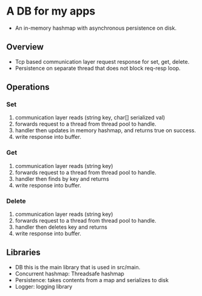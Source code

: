 # A DB for my apps
- An in-memory hashmap with asynchronous persistence on disk.

## Overview
- Tcp based communication layer request response for set, get, delete.
- Persistence on separate thread that does not block req-resp  loop.

## Operations
### Set
1. communication layer reads (string key, char[] serialized val)
2. forwards request to a thread from thread pool to handle.
3. handler then updates in memory hashmap, and returns true on success.
4. write response into buffer.

### Get
1. communication layer reads (string key)
2. forwards request to a thread from thread pool to handle.
3. handler then finds by key and returns
4. write response into buffer.
  
### Delete
1. communication layer reads (string key)
2. forwards request to a thread from thread pool to handle.
3. handler then deletes key and returns
4. write response into buffer.

## Libraries
- DB this is the main library that is used in src/main.
- Concurrent hashmap: Threadsafe hashmap
- Persistence: takes contents from a map and serializes to disk
- Logger: logging library
